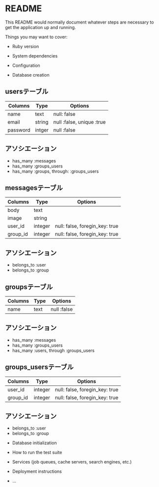 # README

This README would normally document whatever steps are necessary to get the
application up and running.

Things you may want to cover:

* Ruby version

* System dependencies

* Configuration

* Database creation
## usersテーブル
|Columns|Type|Options|
|-------|----|-------|
|name|text|null: false|
|email|string|null :false, unique :true|
|password|intger|null :false|

## アソシエーション
- has_many :messages
- has_many :groups_users
- has_many :groups, through: :groups_users


## messagesテーブル
|Columns|Type|Options|
|-------|----|-------|
|body|text|
|image|string|
|user_id|integer|null: false, foregin_key: true|
|group_id|integer|null: false, foregin_key: true|

## アソシエーション
- belongs_to :user
- belongs_to :group


## groupsテーブル
|Columns|Type|Options|
|-------|----|-------|
|name|text|null :false|

## アソシエーション
- has_many :messages
- has_many :groups_users
- has_many :users, through :groups_users


## groups_usersテーブル
|Columns|Type|Options|
|-------|----|-------|
|user_id|integer|null: false, foregin_key: true|
|group_id|integer|null: false, foregin_key: true|

## アソシエーション
- belongs_to :user
- belongs_to :group


* Database initialization

* How to run the test suite

* Services (job queues, cache servers, search engines, etc.)

* Deployment instructions

* ...
